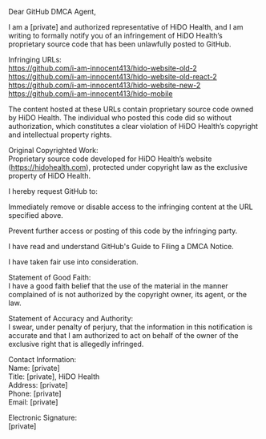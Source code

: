 Dear GitHub DMCA Agent,

I am a [private] and authorized representative of HiDO Health, and I am writing to formally notify you of an infringement of HiDO Health’s proprietary source code that has been unlawfully posted to GitHub.

Infringing URLs:  
https://github.com/i-am-innocent413/hido-website-old-2  
https://github.com/i-am-innocent413/hido-website-old-react-2  
https://github.com/i-am-innocent413/hido-website-new-2  
https://github.com/i-am-innocent413/hido-mobile  

The content hosted at these URLs contain proprietary source code owned by HiDO Health. The individual who posted this code did so without authorization, which constitutes a clear violation of HiDO Health’s copyright and intellectual property rights.

Original Copyrighted Work:  
Proprietary source code developed for HiDO Health’s website (https://hidohealth.com), protected under copyright law as the exclusive property of HiDO Health.

I hereby request GitHub to:

Immediately remove or disable access to the infringing content at the URL specified above.

Prevent further access or posting of this code by the infringing party.

I have read and understand GitHub's Guide to Filing a DMCA Notice.

I have taken fair use into consideration.

Statement of Good Faith:  
I have a good faith belief that the use of the material in the manner complained of is not authorized by the copyright owner, its agent, or the law.

Statement of Accuracy and Authority:  
I swear, under penalty of perjury, that the information in this notification is accurate and that I am authorized to act on behalf of the owner of the exclusive right that is allegedly infringed. 

Contact Information:  
Name: [private]  
Title: [private], HiDO Health  
Address: [private]  
Phone: [private]  
Email: [private]  

Electronic Signature:  
[private]  
